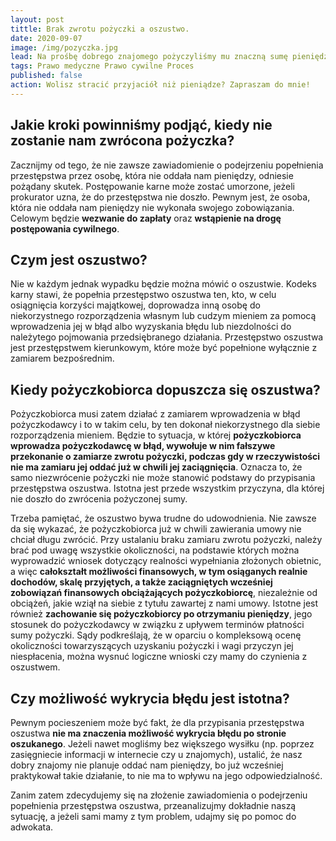 ```yaml
---
layout: post
tittle: Brak zwrotu pożyczki a oszustwo.
date: 2020-09-07
image: /img/pozyczka.jpg
lead: Na prośbę dobrego znajomego pożyczyliśmy mu znaczną sumę pieniędzy, a znajomy od roku nie odbiera telefonów? Zaintrygowani wizją dużego zysku, zainwestowaliśmy w jakieś przedsięwzięcie, które nigdy nie wystartowało? Jesteśmy rozgoryczeni, wściekli, czujemy się oszukani. Zastanawiamy się, co zrobić, by odzyskać pieniądze. Wezwać do zapłaty, pozwać, a może zawiadomić prokuraturę o oszustwie? Ten artykuł ma na celu wyjaśnienie różnicy pomiędzy niewykonaniem umowy a oszustwem.
tags: Prawo medyczne Prawo cywilne Proces
published: false
action: Wolisz stracić przyjaciół niż pieniądze? Zapraszam do mnie!
---
```




## Jakie kroki powinniśmy podjąć, kiedy nie zostanie nam zwrócona pożyczka?
Zacznijmy od tego, że nie zawsze zawiadomienie o podejrzeniu popełnienia przestępstwa przez osobę, która nie oddała nam pieniędzy, odniesie pożądany skutek. Postępowanie karne może zostać umorzone, jeżeli prokurator uzna, że do przestępstwa nie doszło. Pewnym jest, że osoba, która nie oddała nam pieniędzy nie wykonała swojego zobowiązania. Celowym będzie **wezwanie do zapłaty** oraz **wstąpienie na drogę postępowania cywilnego**.

## Czym jest oszustwo?
Nie w każdym jednak wypadku będzie można mówić o oszustwie. Kodeks karny stawi, że popełnia przestępstwo oszustwa ten, kto, w celu osiągnięcia korzyści majątkowej, doprowadza inną osobę do niekorzystnego rozporządzenia własnym lub cudzym mieniem za pomocą wprowadzenia jej w błąd albo wyzyskania błędu lub niezdolności do należytego pojmowania przedsiębranego działania. Przestępstwo oszustwa jest przestępstwem kierunkowym, które może być popełnione wyłącznie z zamiarem bezpośrednim.

## Kiedy pożyczkobiorca dopuszcza się oszustwa?
Pożyczkobiorca musi zatem działać z zamiarem wprowadzenia w błąd pożyczkodawcy i to w takim celu, by ten dokonał niekorzystnego dla siebie rozporządzenia mieniem. Będzie to sytuacja, w której **pożyczkobiorca wprowadza pożyczkodawcę w błąd, wywołuje w nim fałszywe przekonanie o zamiarze zwrotu pożyczki, podczas gdy w rzeczywistości nie ma zamiaru jej oddać już w chwili jej zaciągnięcia**. Oznacza to, że samo niezwrócenie pożyczki nie może stanowić podstawy do przypisania przestępstwa oszustwa. Istotna jest przede wszystkim przyczyna, dla której nie doszło do zwrócenia pożyczonej sumy.

Trzeba pamiętać, że oszustwo bywa trudne do udowodnienia. Nie zawsze da się wykazać, że pożyczkobiorca już w chwili zawierania umowy nie chciał długu zwrócić. Przy ustalaniu braku zamiaru zwrotu pożyczki, należy brać pod uwagę wszystkie okoliczności, na podstawie których można wyprowadzić wniosek dotyczący realności wypełniania złożonych obietnic, a więc **całokształt możliwości finansowych, w tym osiąganych realnie dochodów, skalę przyjętych, a także zaciągniętych wcześniej zobowiązań finansowych obciążających pożyczkobiorcę**, niezależnie od obciążeń, jakie wziął na siebie z tytułu zawartej z nami umowy. Istotne jest również **zachowanie się pożyczkobiorcy po otrzymaniu pieniędzy**, jego stosunek do pożyczkodawcy w związku z upływem terminów płatności sumy pożyczki. Sądy podkreślają, że w oparciu o kompleksową ocenę okoliczności towarzyszących uzyskaniu pożyczki i wagi przyczyn jej niespłacenia, można wysnuć logiczne wnioski czy mamy do czynienia z oszustwem.

## Czy możliwość wykrycia błędu jest istotna?
Pewnym pocieszeniem może być fakt, że dla przypisania przestępstwa oszustwa **nie ma znaczenia możliwość wykrycia błędu po stronie oszukanego**. Jeżeli nawet mogliśmy bez większego wysiłku (np. poprzez zasięgniecie informacji w internecie czy u znajomych), ustalić, że nasz dobry znajomy nie planuje oddać nam pieniędzy, bo już wcześniej praktykował takie działanie, to nie ma to wpływu na jego odpowiedzialność.

Zanim zatem zdecydujemy się na złożenie zawiadomienia o podejrzeniu popełnienia przestępstwa oszustwa, przeanalizujmy dokładnie naszą sytuację, a jeżeli sami mamy z tym problem, udajmy się po pomoc do adwokata.
